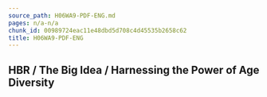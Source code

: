 ```yaml
---
source_path: H06WA9-PDF-ENG.md
pages: n/a-n/a
chunk_id: 00989724eac11e48dbd5d708c4d45535b2658c62
title: H06WA9-PDF-ENG
---
```

## HBR / The Big Idea / Harnessing the Power of Age Diversity
